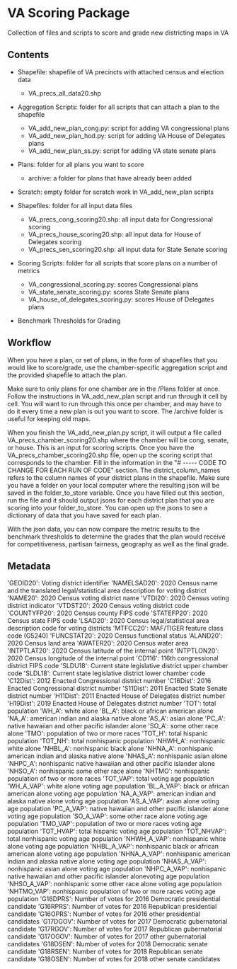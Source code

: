 # VA Scoring Package

Collection of files and scripts to score and grade new districting maps in VA

## Contents
- Shapefile: shapefile of VA precincts with attached census and election data
  - VA_precs_all_data20.shp

- Aggregation Scripts: folder for all scripts that can attach a plan to the shapefile
  - VA_add_new_plan_cong.py: script for adding VA congressional plans
  - VA_add_new_plan_hod.py: script for adding VA House of Delegates plans
  - VA_add_new_plan_ss.py: script for adding VA state senate plans

- Plans: folder for all plans you want to score
  - archive: a folder for plans that have already been added

- Scratch: empty folder for scratch work in VA_add_new_plan scripts

- Shapefiles: folder for all input data files
  - VA_precs_cong_scoring20.shp: all input data for Congressional scoring
  - VA_precs_house_scoring20.shp: all input data for House of Delegates scoring
  - VA_precs_sen_scoring20.shp: all input data for State Senate scoring

- Scoring Scripts: folder for all scripts that score plans on a number of metrics
  - VA_congressional_scoring.py: scores Congressional plans
  - VA_state_senate_scoring.py: scores State Senate plans
  - VA_house_of_delegates_scoring.py: scores House of Delegates plans
- Benchmark Thresholds for Grading


## Workflow

When you have a plan, or set of plans, in the form of shapefiles that you would like to score/grade,
use the chamber-specific aggregation script and the provided shapefile to attach the plan.

Make sure to only plans for one chamber are in the /Plans folder at once.
Follow the instructions in VA_add_new_plan script and run through it cell by cell.
You will want to run through this once per chamber, and may have to do it every
time a new plan is out you want to score. The /archive folder is useful for keeping old maps.

When you finish the VA_add_new_plan.py script, it will output a file called
VA_precs_chamber_scoring20.shp where the chamber will be cong, senate, or house.
This is an input for scoring scripts. Once you have
the VA_precs_chamber_scoring20.shp file, open up the scoring script that corresponds to the chamber.
Fill in the information in the "# ----- CODE TO CHANGE FOR EACH RUN OF CODE" section.
The district_column_names refers to the column names of your district plans in the shapefile.
Make sure you have a folder on your local computer where the resulting json will be saved in the folder_to_store variable.
Once you have filled out this section, run the file and it
should output jsons for each district plan that you are scoring into your
folder_to_store. You can open up the jsons to see a dictionary of data that you have saved for each plan.

With the json data, you can now compare the metric results to the benchmark thresholds to determine the grades
that the plan would receive for competitiveness, partisan fairness, geography as well as the final grade.


## Metadata

'GEOID20': Voting district identifier
'NAMELSAD20': 2020 Census name and the translated legal/statistical
area description for voting district
'NAME20': 2020 Census voting district name
'VTDI20': 2020 Census voting district indicator
'VTDST20': 2020 Census voting district code
'COUNTYFP20': 2020 Census county FIPS code
'STATEFP20': 2020 Census state FIPS code
'LSAD20': 2020 Census legal/statistical area description code for
voting districts
'MTFCC20': MAF/TIGER feature class code (G5240)
'FUNCSTAT20': 2020 Census functional status
'ALAND20': 2020 Census land area
'AWATER20': 2020 Census water area
'INTPTLAT20': 2020 Census latitude of the internal point
'INTPTLON20': 2020 Census longitude of the internal point
'CD116': 116th congressional district FIPS code
'SLDU18': Current state legislative district upper chamber code
'SLDL18': Current state legislative district lower chamber code
'C12Dist': 2012 Enacted Congressional district number
'C16Dist': 2016 Enacted Congressional district number
'S11Dist': 2011 Enacted State Senate district number
'H11Dist': 2011 Enacted House of Delegates district number
'H19Dist': 2019 Enacted House of Delegates district number
'TOT': total population
'WH_A': white alone
'BL_A': black or african american alone
'NA_A': american indian and alaska native alone
'AS_A': asian alone
'PC_A': native hawaiian and other pacific islander alone
'SO_A': some other race alone
'TMO': population of two or more races
'TOT_H': total hispanic population
'TOT_NH': total nonhispanic population
'NHWH_A': nonhispanic white alone
'NHBL_A': nonhispanic black alone
'NHNA_A': nonhispanic american indian and alaska native alone
'NHAS_A': nonhispanic asian alone
'NHPC_A': nonhispanic native hawaiian and other pacific islander alone
'NHSO_A': nonhispanic some other race alone
'NHTMO': nonhispanic population of two or more races
'TOT_VAP': total voting age population
'WH_A_VAP': white alone voting age population
'BL_A_VAP': black or african american alone voting age population
'NA_A_VAP': american indian and alaska native alone voting age population
'AS_A_VAP': asian alone voting age population
'PC_A_VAP': native hawaiian and other pacific islander alone voting age population
'SO_A_VAP': some other race alone voting age population
'TMO_VAP': population of two or more races voting age population
'TOT_HVAP': total hispanic voting age population
'TOT_NHVAP': total nonhispanic voting age population
'NHWH_A_VAP': nonhispanic white alone voting age population
'NHBL_A_VAP': nonhispanic black or african american alone voting age population
'NHNA_A_VAP': nonhispanic american indian and alaska native alone voting age population
'NHAS_A_VAP': nonhispanic asian alone voting age population
'NHPC_A_VAP': nonhispanic native hawaiian and other pacific islander alonevoting age population
'NHSO_A_VAP': nonhispanic some other race alone voting age population
'NHTMO_VAP': nonhispanic population of two or more races voting age population
'G16DPRS': Number of votes for 2016 Democratic presidential candidate
'G16RPRS': Number of votes for 2016 Republican presidential candidate
'G16OPRS': Number of votes for 2016 other presidential candidates
'G17DGOV': Number of votes for 2017 Democratic gubernatorial candidate
'G17RGOV': Number of votes for 2017 Republican gubernatorial candidate
'G17OGOV': Number of votes for 2017 other gubernatorial candidates
'G18DSEN': Number of votes for 2018 Democratic senate candidate
'G18RSEN': Number of votes for 2018 Republican senate candidate
'G18OSEN': Number of votes for 2018 other senate candidates
